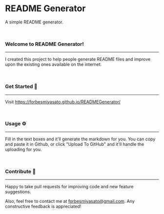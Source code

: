 # README Generator

A simple README generator.

<br />

### Welcome to README Generator!

<hr>

I created this project to help people generate README files and improve upon the existing ones available on the internet.

<br />


### Get Started <g-emoji class="g-emoji" alias="rocket" fallback-src="https://github.githubassets.com/images/icons/emoji/unicode/1f680.png">🚀</g-emoji>

<hr>

Visit https://forbesmiyasato.github.io/READMEGenerator/

<br />

### Usage <g-emoji class="g-emoji" alias="gear" fallback-src="https://github.githubassets.com/images/icons/emoji/unicode/2699.png">⚙</g-emoji>

<hr>

Fill in the text boxes and it'll generate the markdown for you. You can copy and paste it in Github, or click "Upload To GitHub" and it'll handle the uploading for you.

<br />

### Contribute <g-emoji class="g-emoji" alias="toolbox" fallback-src="https://github.githubassets.com/images/icons/emoji/unicode/1f9f0.png">🧰</g-emoji>

<hr>

Happy to take pull requests for improving code and new feature suggestions. 

Also, feel free to contact me at forbesmiyasato@gmail.com. Any constructive feedback is appreciated!

<br />


